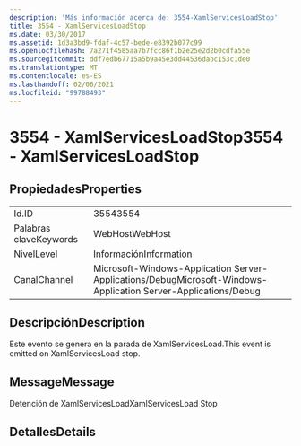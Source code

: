 ```yaml
---
description: 'Más información acerca de: 3554-XamlServicesLoadStop'
title: 3554 - XamlServicesLoadStop
ms.date: 03/30/2017
ms.assetid: 1d3a3bd9-fdaf-4c57-bede-e8392b077c99
ms.openlocfilehash: 7a271f4585aa7b7fcc86f1b2e25e2d2b0cdfa55e
ms.sourcegitcommit: ddf7edb67715a5b9a45e3dd44536dabc153c1de0
ms.translationtype: MT
ms.contentlocale: es-ES
ms.lasthandoff: 02/06/2021
ms.locfileid: "99788493"
---
```

# <a name="3554---xamlservicesloadstop"></a><span data-ttu-id="bbba8-103">3554 - XamlServicesLoadStop</span><span class="sxs-lookup"><span data-stu-id="bbba8-103">3554 - XamlServicesLoadStop</span></span>

## <a name="properties"></a><span data-ttu-id="bbba8-104">Propiedades</span><span class="sxs-lookup"><span data-stu-id="bbba8-104">Properties</span></span>  
  
|||  
|-|-|  
|<span data-ttu-id="bbba8-105">Id.</span><span class="sxs-lookup"><span data-stu-id="bbba8-105">ID</span></span>|<span data-ttu-id="bbba8-106">3554</span><span class="sxs-lookup"><span data-stu-id="bbba8-106">3554</span></span>|  
|<span data-ttu-id="bbba8-107">Palabras clave</span><span class="sxs-lookup"><span data-stu-id="bbba8-107">Keywords</span></span>|<span data-ttu-id="bbba8-108">WebHost</span><span class="sxs-lookup"><span data-stu-id="bbba8-108">WebHost</span></span>|  
|<span data-ttu-id="bbba8-109">Nivel</span><span class="sxs-lookup"><span data-stu-id="bbba8-109">Level</span></span>|<span data-ttu-id="bbba8-110">Información</span><span class="sxs-lookup"><span data-stu-id="bbba8-110">Information</span></span>|  
|<span data-ttu-id="bbba8-111">Canal</span><span class="sxs-lookup"><span data-stu-id="bbba8-111">Channel</span></span>|<span data-ttu-id="bbba8-112">Microsoft-Windows-Application Server-Applications/Debug</span><span class="sxs-lookup"><span data-stu-id="bbba8-112">Microsoft-Windows-Application Server-Applications/Debug</span></span>|  
  
## <a name="description"></a><span data-ttu-id="bbba8-113">Descripción</span><span class="sxs-lookup"><span data-stu-id="bbba8-113">Description</span></span>  

 <span data-ttu-id="bbba8-114">Este evento se genera en la parada de XamlServicesLoad.</span><span class="sxs-lookup"><span data-stu-id="bbba8-114">This event is emitted on XamlServicesLoad stop.</span></span>  
  
## <a name="message"></a><span data-ttu-id="bbba8-115">Message</span><span class="sxs-lookup"><span data-stu-id="bbba8-115">Message</span></span>  

 <span data-ttu-id="bbba8-116">Detención de XamlServicesLoad</span><span class="sxs-lookup"><span data-stu-id="bbba8-116">XamlServicesLoad Stop</span></span>  
  
## <a name="details"></a><span data-ttu-id="bbba8-117">Detalles</span><span class="sxs-lookup"><span data-stu-id="bbba8-117">Details</span></span>

